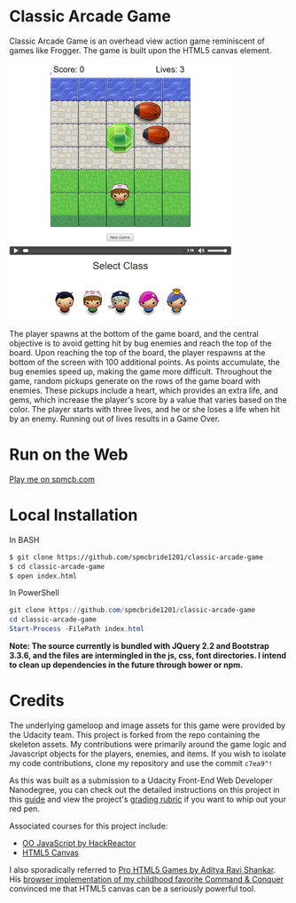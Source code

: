 Classic Arcade Game
===============================

Classic Arcade Game is an overhead view action game reminiscent of games like Frogger. The game is built upon the HTML5 canvas element.

![](.\images\classicArcadeGameScreenshotSmall.png)

The player spawns at the bottom of the game board, and the central objective is to avoid getting hit by bug enemies and reach the top of the board. Upon reaching the top of the board, the player respawns at the bottom of the screen with 100 additional points. As points accumulate, the bug enemies speed up, making the game more difficult. Throughout the game, random pickups generate on the rows of the game board with enemies. These pickups include a heart, which provides an extra life, and gems, which increase the player's score by a value that varies based on the color. The player starts with three lives, and he or she loses a life when hit by an enemy. Running out of lives results in a Game Over.

Run on the Web
===============================
[Play me on spmcb.com](http://spmcb.com/classic-arcade-game/)

Local Installation
===============================

In BASH
```Bash
$ git clone https://github.com/spmcbride1201/classic-arcade-game
$ cd classic-arcade-game
$ open index.html
```

In PowerShell
```PowerShell
git clone https://github.com/spmcbride1201/classic-arcade-game
cd classic-arcade-game
Start-Process -FilePath index.html
```

**Note: The source currently is bundled with JQuery 2.2 and Bootstrap 3.3.6, and the files are intermingled in the js, css, font directories. I intend to clean up dependencies in the future through bower or npm.**

Credits
===============================

The underlying gameloop and image assets for this game were provided by the Udacity team. This project is forked from the repo containing the skeleton assets. My contributions were primarily around the game logic and Javascript objects for the players, enemies, and items. If you wish to isolate my code contributions, clone my repository and use the commit `c7ea9^!`

As this was built as a submission to a Udacity Front-End Web Developer Nanodegree, you can check out the detailed instructions on this project in this [guide](https://docs.google.com/document/d/1v01aScPjSWCCWQLIpFqvg3-vXLH2e8_SZQKC8jNO0Dc/pub?embedded=true)
and view the project's [grading rubric](https://www.udacity.com/course/viewer/#!/c-nd001/l-2696458597/m-2687128535) if you want to whip out your red pen.

Associated courses for this project include:
- [OO JavaScript by HackReactor](https://www.udacity.com/course/object-oriented-javascript--ud015)
- [HTML5 Canvas](https://www.udacity.com/course/html5-canvas--ud292)

I also sporadically referred to [Pro HTML5 Games by Aditya Ravi Shankar](http://www.amazon.com/HTML5-Games-Experts-Voice-Development/dp/143024710X). His [browser implementation of my childhood favorite Command & Conquer](http://www.adityaravishankar.com/projects/games/command-and-conquer/) convinced me that HTML5 canvas can be a seriously powerful tool.
